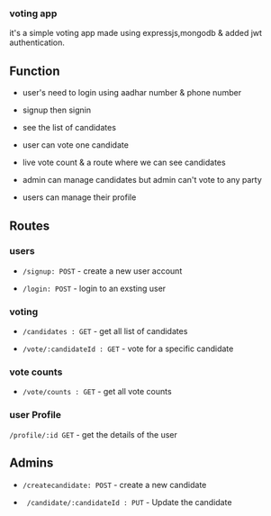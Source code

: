 ### voting app
it's a simple voting app made using expressjs,mongodb & added jwt authentication. 

## Function

- user's need to login using aadhar number & phone number

- signup then signin

- see the list of candidates

- user can vote one candidate

- live vote count & a route where we can see candidates

- admin can manage candidates but admin can't vote to any party

- users can manage their profile 

## Routes

### users

- `/signup: POST` - create a new user account

- `/login: POST` - login to an exsting user

### voting

- `/candidates : GET` - get all list of candidates

- `/vote/:candidateId : GET` - vote for a specific candidate

### vote counts

- `/vote/counts : GET` - get all vote counts

### user Profile

`/profile/:id GET` - get the details of the user 

## Admins

- `/createcandidate: POST` - create a new candidate

- ` /candidate/:candidateId : PUT` - Update the candidate
